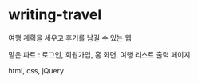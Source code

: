 # writing-travel

여행 계획을 세우고 후기를 남길 수 있는 웹

맡은 파트 : 로그인, 회원가입, 홈 화면, 여행 리스트 출력 페이지

html, css, jQuery 
